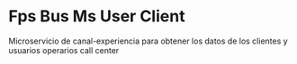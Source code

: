 # Fps Bus Ms User Client

Microservicio de canal-experiencia para obtener los datos de los clientes y usuarios operarios call center

